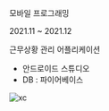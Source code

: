 모바일 프로그래밍

2021.11 ~ 2021.12

근무상황 관리 어플리케이션
- 안드로이드 스튜디오
- DB : 파이어베이스


![xc](https://user-images.githubusercontent.com/76219962/154037060-121ebb18-c43b-427f-82a2-4eb5d83ed47e.png)
